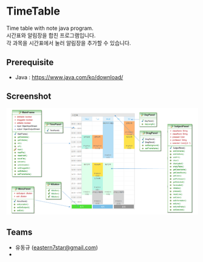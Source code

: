 # TimeTable
Time table with note java program.\
시간표와 알림장을 합친 프로그램입니다.\
각 과목을 시간표에서 눌러 알림장을 추가할 수 있습니다.

## Prerequisite
* Java : https://www.java.com/ko/download/

## Screenshot
![screenshot](https://github.com/Tamuel/TimeTable/blob/master/TimeTable%20Screenshot.png)

## Teams
* 유동규 (eastern7star@gmail.com)
* 
